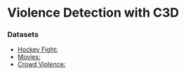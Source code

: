 # Violence Detection with C3D


### Datasets

* [Hockey Fight:](http://academictorrents.com/details/38d9ed996a5a75a039b84cf8a137be794e7cee89/tech)
* [Movies:](http://academictorrents.com/details/70e0794e2292fc051a13f05ea6f5b6c16f3d3635)
* [Crowd Violence:](https://www.openu.ac.il/home/hassner/data/violentflows/)